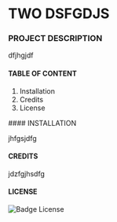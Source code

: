 # TWO DSFGDJS
### PROJECT DESCRIPTION  

dfjhgjdf
 
#### TABLE OF CONTENT 
<ol> 
<li>Installation</li> 
<li>Credits</li> 
<li>License</li> 
</ol> 
#### INSTALLATION 

 jhfgsjdfg
 
#### CREDITS 

 jdzfgjhsdfg
 
#### LICENSE 

 ![Badge License](https://img.shields.io/badge/License-GPL_3-blue.svg?style=for-the-badge) 
